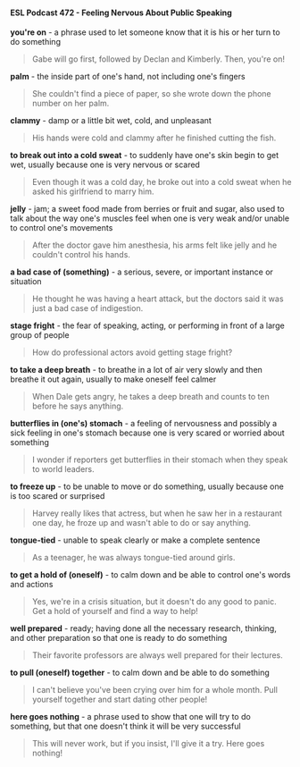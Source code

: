 #### ESL Podcast 472 - Feeling Nervous About Public Speaking

**you're on** - a phrase used to let someone know that it is his or her turn to do
something

> Gabe will go first, followed by Declan and Kimberly. Then, you're on!

**palm** - the inside part of one's hand, not including one's fingers

> She couldn't find a piece of paper, so she wrote down the phone number on her
palm.

**clammy** - damp or a little bit wet, cold, and unpleasant

> His hands were cold and clammy after he finished cutting the fish.

**to break out into a cold sweat** - to suddenly have one's skin begin to get wet,
usually because one is very nervous or scared

> Even though it was a cold day, he broke out into a cold sweat when he asked
his girlfriend to marry him.

**jelly** - jam; a sweet food made from berries or fruit and sugar, also used to talk
about the way one's muscles feel when one is very weak and/or unable to control
one's movements

> After the doctor gave him anesthesia, his arms felt like jelly and he couldn't
control his hands.

**a bad case of (something)** - a serious, severe, or important instance or
situation

> He thought he was having a heart attack, but the doctors said it was just a bad
case of indigestion.

**stage fright** - the fear of speaking, acting, or performing in front of a large group
of people

> How do professional actors avoid getting stage fright?

**to take a deep breath** - to breathe in a lot of air very slowly and then breathe it
out again, usually to make oneself feel calmer

> When Dale gets angry, he takes a deep breath and counts to ten before he
says anything.

**butterflies in (one's) stomach** - a feeling of nervousness and possibly a sick
feeling in one's stomach because one is very scared or worried about something

> I wonder if reporters get butterflies in their stomach when they speak to world
leaders.

**to freeze up** - to be unable to move or do something, usually because one is too
scared or surprised

> Harvey really likes that actress, but when he saw her in a restaurant one day,
he froze up and wasn't able to do or say anything.

**tongue-tied** - unable to speak clearly or make a complete sentence

> As a teenager, he was always tongue-tied around girls.

**to get a hold of (oneself)** - to calm down and be able to control one's words
and actions

> Yes, we're in a crisis situation, but it doesn't do any good to panic. Get a hold
of yourself and find a way to help!

**well prepared** - ready; having done all the necessary research, thinking, and
other preparation so that one is ready to do something

> Their favorite professors are always well prepared for their lectures.

**to pull (oneself) together** - to calm down and be able to do something

> I can't believe you've been crying over him for a whole month. Pull yourself
together and start dating other people!

**here goes nothing** - a phrase used to show that one will try to do something,
but that one doesn't think it will be very successful

> This will never work, but if you insist, I'll give it a try. Here goes nothing!

